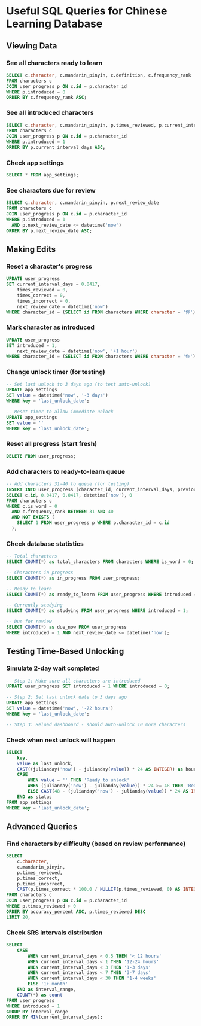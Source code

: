 # Useful SQL Queries for Chinese Learning Database

## Viewing Data

### See all characters ready to learn
```sql
SELECT c.character, c.mandarin_pinyin, c.definition, c.frequency_rank
FROM characters c
JOIN user_progress p ON c.id = p.character_id
WHERE p.introduced = 0
ORDER BY c.frequency_rank ASC;
```

### See all introduced characters
```sql
SELECT c.character, c.mandarin_pinyin, p.times_reviewed, p.current_interval_days
FROM characters c
JOIN user_progress p ON c.id = p.character_id
WHERE p.introduced = 1
ORDER BY p.current_interval_days ASC;
```

### Check app settings
```sql
SELECT * FROM app_settings;
```

### See characters due for review
```sql
SELECT c.character, c.mandarin_pinyin, p.next_review_date
FROM characters c
JOIN user_progress p ON c.id = p.character_id
WHERE p.introduced = 1
  AND p.next_review_date <= datetime('now')
ORDER BY p.next_review_date ASC;
```

## Making Edits

### Reset a character's progress
```sql
UPDATE user_progress
SET current_interval_days = 0.0417,
    times_reviewed = 0,
    times_correct = 0,
    times_incorrect = 0,
    next_review_date = datetime('now')
WHERE character_id = (SELECT id FROM characters WHERE character = '你');
```

### Mark character as introduced
```sql
UPDATE user_progress
SET introduced = 1,
    next_review_date = datetime('now', '+1 hour')
WHERE character_id = (SELECT id FROM characters WHERE character = '你');
```

### Change unlock timer (for testing)
```sql
-- Set last unlock to 3 days ago (to test auto-unlock)
UPDATE app_settings
SET value = datetime('now', '-3 days')
WHERE key = 'last_unlock_date';

-- Reset timer to allow immediate unlock
UPDATE app_settings
SET value = ''
WHERE key = 'last_unlock_date';
```

### Reset all progress (start fresh)
```sql
DELETE FROM user_progress;
```

### Add characters to ready-to-learn queue
```sql
-- Add characters 31-40 to queue (for testing)
INSERT INTO user_progress (character_id, current_interval_days, previous_interval_days, next_review_date, introduced)
SELECT c.id, 0.0417, 0.0417, datetime('now'), 0
FROM characters c
WHERE c.is_word = 0
  AND c.frequency_rank BETWEEN 31 AND 40
  AND NOT EXISTS (
    SELECT 1 FROM user_progress p WHERE p.character_id = c.id
  );
```

### Check database statistics
```sql
-- Total characters
SELECT COUNT(*) as total_characters FROM characters WHERE is_word = 0;

-- Characters in progress
SELECT COUNT(*) as in_progress FROM user_progress;

-- Ready to learn
SELECT COUNT(*) as ready_to_learn FROM user_progress WHERE introduced = 0;

-- Currently studying
SELECT COUNT(*) as studying FROM user_progress WHERE introduced = 1;

-- Due for review
SELECT COUNT(*) as due_now FROM user_progress
WHERE introduced = 1 AND next_review_date <= datetime('now');
```

## Testing Time-Based Unlocking

### Simulate 2-day wait completed
```sql
-- Step 1: Make sure all characters are introduced
UPDATE user_progress SET introduced = 1 WHERE introduced = 0;

-- Step 2: Set last unlock date to 3 days ago
UPDATE app_settings
SET value = datetime('now', '-72 hours')
WHERE key = 'last_unlock_date';

-- Step 3: Reload dashboard - should auto-unlock 10 more characters
```

### Check when next unlock will happen
```sql
SELECT
    key,
    value as last_unlock,
    CAST((julianday('now') - julianday(value)) * 24 AS INTEGER) as hours_since_unlock,
    CASE
        WHEN value = '' THEN 'Ready to unlock'
        WHEN (julianday('now') - julianday(value)) * 24 >= 48 THEN 'Ready to unlock'
        ELSE CAST(48 - (julianday('now') - julianday(value)) * 24 AS INTEGER) || ' hours remaining'
    END as status
FROM app_settings
WHERE key = 'last_unlock_date';
```

## Advanced Queries

### Find characters by difficulty (based on review performance)
```sql
SELECT
    c.character,
    c.mandarin_pinyin,
    p.times_reviewed,
    p.times_correct,
    p.times_incorrect,
    CAST(p.times_correct * 100.0 / NULLIF(p.times_reviewed, 0) AS INTEGER) as accuracy_percent
FROM characters c
JOIN user_progress p ON c.id = p.character_id
WHERE p.times_reviewed > 0
ORDER BY accuracy_percent ASC, p.times_reviewed DESC
LIMIT 20;
```

### Check SRS intervals distribution
```sql
SELECT
    CASE
        WHEN current_interval_days < 0.5 THEN '< 12 hours'
        WHEN current_interval_days < 1 THEN '12-24 hours'
        WHEN current_interval_days < 3 THEN '1-3 days'
        WHEN current_interval_days < 7 THEN '3-7 days'
        WHEN current_interval_days < 30 THEN '1-4 weeks'
        ELSE '1+ month'
    END as interval_range,
    COUNT(*) as count
FROM user_progress
WHERE introduced = 1
GROUP BY interval_range
ORDER BY MIN(current_interval_days);
```
